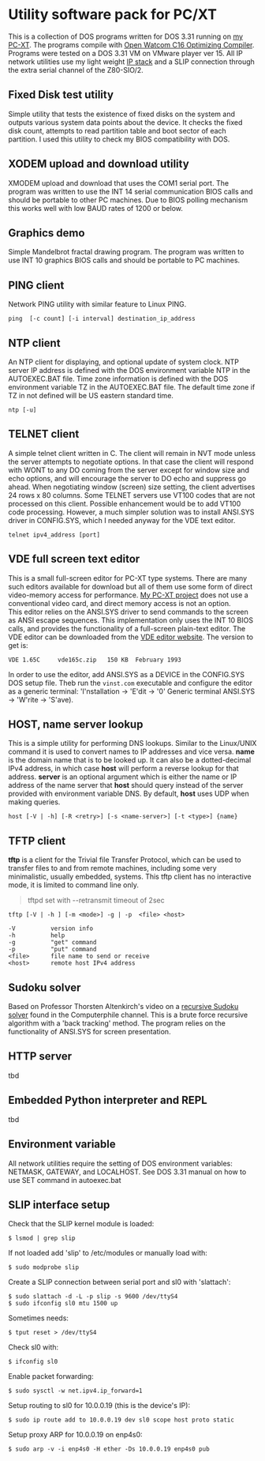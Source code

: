 # Utility software pack for PC/XT
This is a collection of DOS programs written for DOS 3.31 running on [my PC-XT](https://sites.google.com/site/eyalabraham/pc-xt).
The programs compile with [Open Watcom C16 Optimizing Compiler](http://www.openwatcom.org/).
Programs were tested on a DOS 3.31 VM on VMware player ver 15.
All IP network utilities use my light weight [IP stack](https://github.com/eyalabraham/8bit-TCPIP) and a SLIP connection through the extra serial channel of the Z80-SIO/2.

## Fixed Disk test utility
Simple utility that tests the existence of fixed disks on the system and outputs various system data points about the device. It checks the fixed disk count, attempts to read partition table and boot sector of each partition.
I used this utility to check my BIOS compatibility with DOS.

## XODEM upload and download utility
XMODEM upload and download that uses the COM1 serial port. The program was written to use the INT 14 serial communication BIOS calls and should be portable to other PC machines.
Due to BIOS polling mechanism this works well with low BAUD rates of 1200 or below.

## Graphics demo
Simple Mandelbrot fractal drawing program. The program was written to use INT 10 graphics BIOS calls and should be portable to PC machines.

## PING client
Network PING utility with similar feature to Linux PING.

```
ping  [-c count] [-i interval] destination_ip_address
```

## NTP client
An NTP client for displaying, and optional update of system clock.
NTP server IP address is defined with the DOS environment variable NTP in the AUTOEXEC.BAT file.
Time zone information is defined with the DOS environment variable TZ in the AUTOEXEC.BAT file. The default time zone if TZ in not defined will be US eastern standard time.

```
ntp [-u]
```

## TELNET client
A simple telnet client written in C. The client will remain in NVT mode unless the server attempts to negotiate options. In that case the client will respond with WONT to any DO coming from the server except for window size and echo options, and will encourage the server to DO echo and suppress go ahead. When negotiating window (screen) size setting, the client advertises 24 rows x 80 columns.
Some TELNET servers use VT100 codes that are not processed on this client. Possible enhancement would be to add VT100 code processing. However, a much simpler solution was to install ANSI.SYS driver in CONFIG.SYS, which I needed anyway for the VDE text editor.

```
telnet ipv4_address [port]
```

## VDE full screen text editor
This is a small full-screen editor for PC-XT type systems. There are many such editors available for download but all of them use some form of direct video-memory access for performance. [My PC-XT project](https://sites.google.com/site/eyalabraham/pc-xt) does not use a conventional video card, and direct memory access is not an option.  
This editor relies on the ANSI.SYS driver to send commands to the screen as ANSI escape sequences. This implementation only uses the INT 10 BIOS calls, and provides the functionality of a full-screen plain-text editor. The VDE editor can be downloaded from the [VDE editor website](https://sites.google.com/site/vdeeditor/Home/vde-files). The version to get is:

```
VDE 1.65C     vde165c.zip   150 KB  February 1993
```
In order to use the editor, add ANSI.SYS as a DEVICE in the CONFIG.SYS DOS setup file. Theb run the ```vinst.com``` executable and configure the editor as a generic terminal: 'I'nstallation -> 'E'dit -> '0' Generic terminal ANSI.SYS -> 'W'rite -> 'S'ave).

## HOST, name server lookup
This is a simple utility for performing DNS lookups. Similar to the Linux/UNIX command it is  used to convert names to IP addresses and vice versa. __name__ is the domain name that is to be looked up. It can also be a dotted-decimal IPv4 address, in which case **host** will perform a reverse lookup for that address. __server__ is an optional argument which is either the name or IP address of the name server that **host** should query instead of the server provided with environment variable DNS. By default, **host** uses UDP when making queries.

```
host [-V | -h] [-R <retry>] [-s <name-server>] [-t <type>] {name}
```

## TFTP client
**tftp** is a client for the Trivial file Transfer Protocol, which can be used to transfer files to and from remote machines, including some very minimalistic, usually embedded, systems. This tftp client has no interactive mode, it is limited to command line only.

> tftpd set with --retransmit timeout of 2sec

```
tftp [-V | -h ] [-m <mode>] -g | -p  <file> <host>

-V          version info
-h          help
-g          "get" command
-p          "put" command
<file>      file name to send or receive
<host>      remote host IPv4 address
```

## Sudoku solver

Based on Professor Thorsten Altenkirch's video on a [recursive Sudoku solver](https://www.youtube.com/watch?v=G_UYXzGuqvM) found in the Computerphile channel. This is a brute force recursive algorithm with a 'back tracking' method. The program relies on the functionality of ANSI.SYS for screen presentation.

## HTTP server
tbd

## Embedded Python interpreter and REPL
tbd

## Environment variable

All network utilities require the setting of DOS environment variables: NETMASK, GATEWAY, and LOCALHOST. See DOS 3.31 manual on how to use SET command in autoexec.bat 

## SLIP interface setup

Check that the SLIP kernel module is loaded: 

```
$ lsmod | grep slip
```
    
If not loaded add 'slip' to /etc/modules or manually load with:

```
$ sudo modprobe slip
```
    
Create a SLIP connection between serial port and sl0 with 'slattach':

```
$ sudo slattach -d -L -p slip -s 9600 /dev/ttyS4
$ sudo ifconfig sl0 mtu 1500 up
```

Sometimes needs:

```
$ tput reset > /dev/ttyS4
```
    
Check sl0 with: 

```
$ ifconfig sl0
```
    
Enable packet forwarding:

```
$ sudo sysctl -w net.ipv4.ip_forward=1
```
    
Setup routing to sl0 for 10.0.0.19 (this is the device's IP):

```
$ sudo ip route add to 10.0.0.19 dev sl0 scope host proto static
```
    
Setup proxy ARP for 10.0.0.19 on enp4s0:

```
$ sudo arp -v -i enp4s0 -H ether -Ds 10.0.0.19 enp4s0 pub
```
